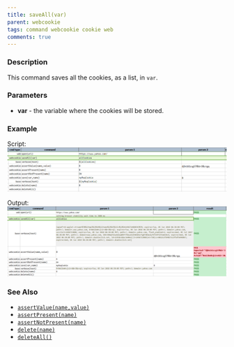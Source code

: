 ```yaml
---
title: saveAll(var)
parent: webcookie
tags: command webcookie cookie web
comments: true
---
```



### Description
This command saves all the cookies, as a list, in `var`.


### Parameters
- **var** - the variable where the cookies will be stored.


### Example
Script:<br/>
![](image/saveAll_01.png)

Output:<br/>
![](image/saveAll_02.png)


### See Also
- [`assertValue(name,value)`](assertValue(name,value))
- [`assertPresent(name)`](assertPresent(name))
- [`assertNotPresent(name)`](assertNotPresent(name))
- [`delete(name)`](delete(name))
- [`deleteAll()`](deleteAll())
